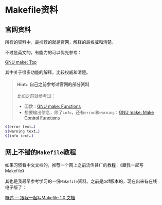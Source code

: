 # Makefile资料

## 官网资料

所有的资料中，最推荐的就是官网，解释的最权威和清楚。

不过是英文的，有能力的可以优先参考：

[GNU make: Top](https://www.gnu.org/software/make/manual/html_node/index.html#Top)

其中关于很多功能的解释，比较权威和清楚。

> #### Hint:: 自己之前参考过官网的部分资料
> 
> 比如之前就参考过：
> * 函数：[GNU make: Functions](https://www.gnu.org/software/make/manual/html_node/Functions.html#Functions)
> * 想要输出信息，除了`info`，还有`error`和`warning`：[GNU make: Make Control Functions](https://www.gnu.org/software/make/manual/html_node/Make-Control-Functions.html#Make-Control-Functions)

```bash
$(error text…)
$(warning text…)
$(info text…)
```

## 网上不错的`Makefile`教程

如果习惯看中文文档的，推荐一个网上之前流传甚广的教程：《跟我一起写Makefile》

其也是我最早参考学习的一份`Makefile`资料。之前是pdf版本的，现在出来有在线电子版了：

[概述 — 跟我一起写Makefile 1.0 文档](https://seisman.github.io/how-to-write-makefile/overview.html)
